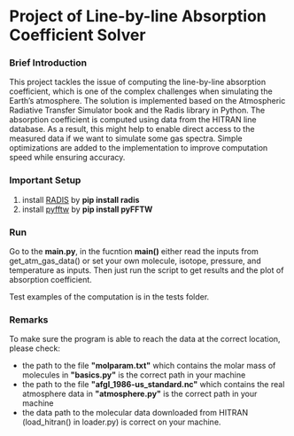 # Project of Line-by-line Absorption Coefficient Solver

### Brief Introduction
This project tackles the issue of computing the line-by-line absorption coefficient, which is one of the complex challenges when simulating the Earth’s atmosphere. The solution is implemented based on the Atmospheric Radiative Transfer Simulator book and the Radis library in Python. The absorption coefficient is computed using data from the HITRAN line database. As a result, this might help to enable direct access to the measured data if we want to simulate some gas spectra. Simple optimizations are added to the implementation to improve computation speed while ensuring accuracy.

### Important Setup
1. install [RADIS](https://radis.readthedocs.io/en/latest/) by 
   **pip install radis**
2. install [pyfftw](https://pypi.org/project/pyFFTW/) by **pip install pyFFTW**

### Run
Go to the **main.py**, in the fucntion **main()** either read the inputs from get_atm_gas_data() or set your own molecule, isotope, pressure, and temperature as inputs. Then just run the script to get results and the plot of absorption coefficient.

Test examples of the computation is in the tests folder.

### Remarks
To make sure the program is able to reach the data at the correct location, please check:
- the path to the file **"molparam.txt"** which contains the molar mass of molecules in **"basics.py"** is the correct path in your machine
- the path to the file **"afgl_1986-us_standard.nc"** which contains the real atmosphere data in **"atmosphere.py"** is the correct path in your machine
- the data path to the molecular data downloaded from HITRAN (load_hitran() in loader.py) is correct on your machine.